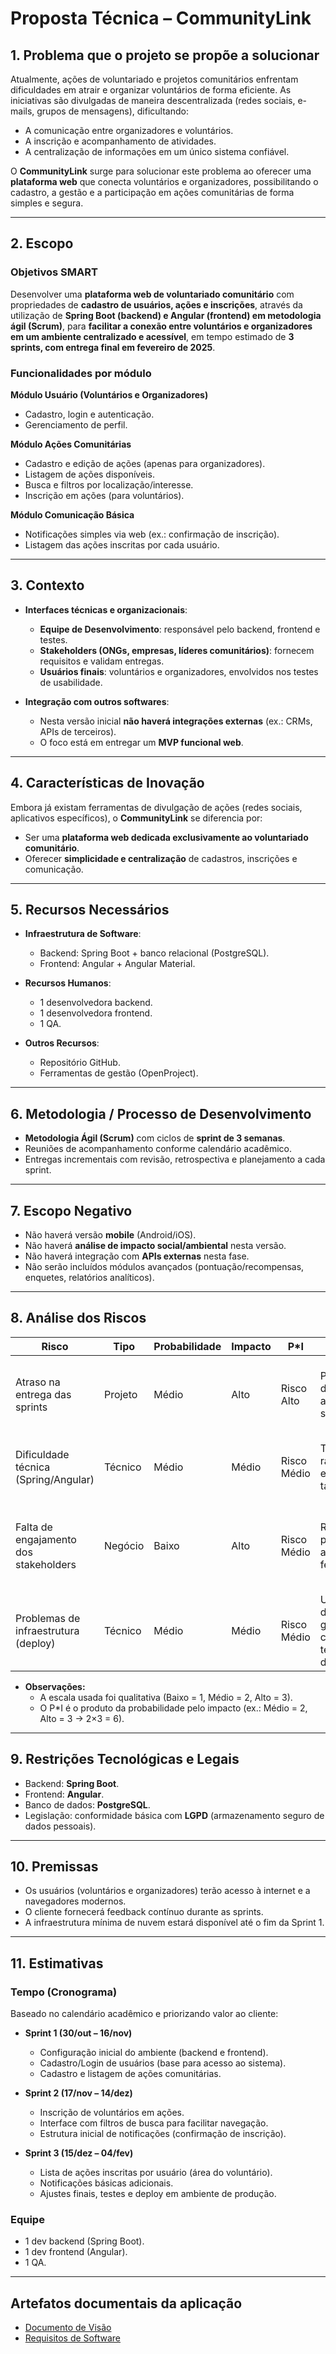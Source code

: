# Proposta Técnica – CommunityLink

## 1. Problema que o projeto se propõe a solucionar
Atualmente, ações de voluntariado e projetos comunitários enfrentam dificuldades em atrair e organizar voluntários de forma eficiente. As iniciativas são divulgadas de maneira descentralizada (redes sociais, e-mails, grupos de mensagens), dificultando:  
- A comunicação entre organizadores e voluntários.  
- A inscrição e acompanhamento de atividades.  
- A centralização de informações em um único sistema confiável.  

O **CommunityLink** surge para solucionar este problema ao oferecer uma **plataforma web** que conecta voluntários e organizadores, possibilitando o cadastro, a gestão e a participação em ações comunitárias de forma simples e segura.  

---

## 2. Escopo  

### Objetivos SMART
Desenvolver uma **plataforma web de voluntariado comunitário** com propriedades de **cadastro de usuários, ações e inscrições**, através da utilização de **Spring Boot (backend) e Angular (frontend) em metodologia ágil (Scrum)**, para **facilitar a conexão entre voluntários e organizadores em um ambiente centralizado e acessível**, em tempo estimado de **3 sprints, com entrega final em fevereiro de 2025**.

### Funcionalidades por módulo  

**Módulo Usuário (Voluntários e Organizadores)**  
- Cadastro, login e autenticação.  
- Gerenciamento de perfil.  

**Módulo Ações Comunitárias**  
- Cadastro e edição de ações (apenas para organizadores).  
- Listagem de ações disponíveis.  
- Busca e filtros por localização/interesse.  
- Inscrição em ações (para voluntários).  

**Módulo Comunicação Básica**  
- Notificações simples via web (ex.: confirmação de inscrição).  
- Listagem das ações inscritas por cada usuário.  

---

## 3. Contexto  

- **Interfaces técnicas e organizacionais**:  
  - **Equipe de Desenvolvimento**: responsável pelo backend, frontend e testes.  
  - **Stakeholders (ONGs, empresas, líderes comunitários)**: fornecem requisitos e validam entregas.  
  - **Usuários finais**: voluntários e organizadores, envolvidos nos testes de usabilidade.  

- **Integração com outros softwares**:  
  - Nesta versão inicial **não haverá integrações externas** (ex.: CRMs, APIs de terceiros).  
  - O foco está em entregar um **MVP funcional web**.  

---

## 4. Características de Inovação
Embora já existam ferramentas de divulgação de ações (redes sociais, aplicativos específicos), o **CommunityLink** se diferencia por:  
- Ser uma **plataforma web dedicada exclusivamente ao voluntariado comunitário**.  
- Oferecer **simplicidade e centralização** de cadastros, inscrições e comunicação.  

---

## 5. Recursos Necessários  

- **Infraestrutura de Software**:  
  - Backend: Spring Boot + banco relacional (PostgreSQL).  
  - Frontend: Angular + Angular Material.    

- **Recursos Humanos**:  
  - 1 desenvolvedora backend.  
  - 1 desenvolvedora frontend.  
  - 1 QA.  

- **Outros Recursos**:  
  - Repositório GitHub.  
  - Ferramentas de gestão (OpenProject).  

---

## 6. Metodologia / Processo de Desenvolvimento  
- **Metodologia Ágil (Scrum)** com ciclos de **sprint de 3 semanas**.  
- Reuniões de acompanhamento conforme calendário acadêmico.  
- Entregas incrementais com revisão, retrospectiva e planejamento a cada sprint.  

---

## 7. Escopo Negativo  
- Não haverá versão **mobile** (Android/iOS).  
- Não haverá **análise de impacto social/ambiental** nesta versão.  
- Não haverá integração com **APIs externas** nesta fase.  
- Não serão incluídos módulos avançados (pontuação/recompensas, enquetes, relatórios analíticos).  

---

## 8. Análise dos Riscos  

| Risco                               | Tipo      | Probabilidade | Impacto | P*I | Mitigação                                                                 | Contingência                                                                 |
|-------------------------------------|-----------|---------------|---------|-----|---------------------------------------------------------------------------|----------------------------------------------------------------------------|
| Atraso na entrega das sprints       | Projeto   | Médio         | Alto    | Risco Alto  | Planejamento detalhado e acompanhamento semanal                           | Repriorizar backlog e reduzir escopo de funcionalidades menos críticas      |
| Dificuldade técnica (Spring/Angular)| Técnico   | Médio         | Médio   | Risco Médio | Treinamentos rápidos e divisão equilibrada de tarefas                     | Substituição temporária por soluções mais simples ou apoio externo          |
| Falta de engajamento dos stakeholders| Negócio  | Baixo         | Alto    | Risco Médio | Reuniões periódicas de alinhamento e feedback                             | Decisões assumidas pela equipe de desenvolvimento com base em requisitos já validados |
| Problemas de infraestrutura (deploy)| Técnico   | Médio         | Médio   | Risco Médio | Uso de ambientes de nuvem gratuitos confiáveis e testes prévios de deploy | Migração rápida para outro provedor ou uso de ambiente local temporário     |

- **Observações:**
  - A escala usada foi qualitativa (Baixo = 1, Médio = 2, Alto = 3).
  - O P*I é o produto da probabilidade pelo impacto (ex.: Médio = 2, Alto = 3 → 2×3 = 6).

---

## 9. Restrições Tecnológicas e Legais  
- Backend: **Spring Boot**.  
- Frontend: **Angular**.  
- Banco de dados: **PostgreSQL**.  
- Legislação: conformidade básica com **LGPD** (armazenamento seguro de dados pessoais).  

---

## 10. Premissas  
- Os usuários (voluntários e organizadores) terão acesso à internet e a navegadores modernos.  
- O cliente fornecerá feedback contínuo durante as sprints.  
- A infraestrutura mínima de nuvem estará disponível até o fim da Sprint 1.  

---

## 11. Estimativas  

### Tempo (Cronograma)  
Baseado no calendário acadêmico e priorizando valor ao cliente:  

- **Sprint 1 (30/out – 16/nov)**  
  - Configuração inicial do ambiente (backend e frontend).  
  - Cadastro/Login de usuários (base para acesso ao sistema).  
  - Cadastro e listagem de ações comunitárias.  

- **Sprint 2 (17/nov – 14/dez)**  
  - Inscrição de voluntários em ações.  
  - Interface com filtros de busca para facilitar navegação.  
  - Estrutura inicial de notificações (confirmação de inscrição).  

- **Sprint 3 (15/dez – 04/fev)**  
  - Lista de ações inscritas por usuário (área do voluntário).  
  - Notificações básicas adicionais.  
  - Ajustes finais, testes e deploy em ambiente de produção.   

### Equipe  
- 1 dev backend (Spring Boot).  
- 1 dev frontend (Angular).  
- 1 QA.  
---

## Artefatos documentais da aplicação

- [Documento de Visão](./Documentacao/DocumentoDeVisao.md)
- [Requisitos de Software](./Documentacao/RequisitosDeSoftware.md)
